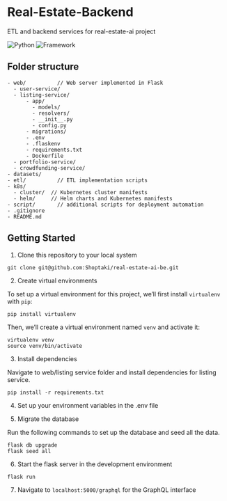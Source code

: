 # Real-Estate-Backend
ETL and backend services for real-estate-ai project

![Python](https://img.shields.io/badge/Python-3.9-blueviolet)
![Framework](https://img.shields.io/badge/Framework-Flask-red)

## Folder structure
```
- web/          // Web server implemented in Flask
  - user-service/
  - listing-service/
      - app/
        - models/
        - resolvers/
        - __init__.py
        - config.py
      - migrations/
      - .env
      - .flaskenv
      - requirements.txt
      - Dockerfile
  - portfolio-service/
  - crowdfunding-service/
- datasets/
- etl/          // ETL implementation scripts
- k8s/
  - cluster/  // Kubernetes cluster manifests
  - helm/     // Helm charts and Kubernetes manifests
- script/       // additional scripts for deployment automation
- .gitignore
- README.md
```
## Getting Started

1. Clone this repository to your local system
   
```
git clone git@github.com:Shoptaki/real-estate-ai-be.git
```

2. Create virtual environments

To set up a virtual environment for this project, we’ll first install `virtualenv` with `pip`:
   
```
pip install virtualenv
```

Then, we’ll create a virtual environment named `venv` and activate it:

```
virtualenv venv
source venv/bin/activate
```
  
3. Install dependencies
   
Navigate to web/listing service folder and install dependencies for listing service.
   
```
pip install -r requirements.txt
```

4. Set up your environment variables in the .env file

5. Migrate the database

Run the following commands to set up the database and seed all the data.
   
```
flask db upgrade
flask seed all
```

6. Start the flask server in the development environment
   
```
flask run
```

7. Navigate to `localhost:5000/graphql` for the GraphQL interface
